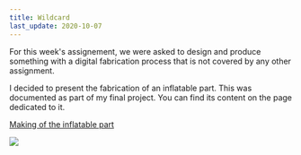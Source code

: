 ```yaml
---
title: Wildcard
last_update: 2020-10-07
---
```


For this week's assignement, we were asked to design and produce something with a digital fabrication process that is not covered by any other assignment.

I decided to present the fabrication of an inflatable part. This was documented as part of my final project. You can find its content on the page dedicated to it.

[Making of the inflatable part](button:green-observatory-inflatable.html)

![](inflatable-result.jpg)
